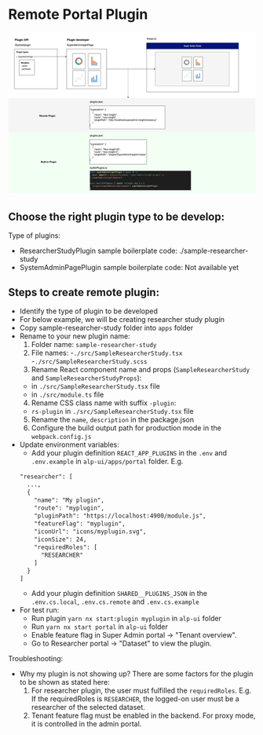 # Remote Portal Plugin

![Plugin Illustration](./portal-plugin.png)

## Choose the right plugin type to be develop:

Type of plugins:

- ResearcherStudyPlugin
  sample boilerplate code: ./sample-researcher-study
- SystemAdminPagePlugin
  sample boilerplate code: Not available yet

## Steps to create remote plugin:

- Identify the type of plugin to be developed
- For below example, we will be creating researcher study plugin
- Copy sample-researcher-study folder into `apps` folder
- Rename to your new plugin name:
  1. Folder name: `sample-researcher-study`
  2. File names: -`./src/SampleResearcherStudy.tsx` -`./src/SampleResearcherStudy.scss`
  3. Rename React component name and props (`SampleResearcherStudy` and `SampleResearcherStudyProps`):
  - in `./src/SampleResearcherStudy.tsx` file
  - in `./src/module.ts` file
  4. Rename CSS class name with suffix `-plugin`:
  - `rs-plugin` in `./src/SampleResearcherStudy.tsx` file
  5. Rename the `name`, `description` in the package.json
  6. Configure the build output path for production mode in the `webpack.config.js`
- Update environment variables:
  - Add your plugin definition `REACT_APP_PLUGINS` in the `.env` and `.env.example` in `alp-ui/apps/portal` folder. E.g.
  ```
  "researcher": [
    ...,
    {
      "name": "My plugin",
      "route": "myplugin",
      "pluginPath": "https://localhost:4900/module.js",
      "featureFlag": "myplugin",
      "iconUrl": "icons/myplugin.svg",
      "iconSize": 24,
      "requiredRoles": [
        "RESEARCHER"
      ]
    }
  ]
  ```
  - Add your plugin definition `SHARED__PLUGINS_JSON` in the `.env.cs.local`, `.env.cs.remote` and `.env.cs.example`
- For test run:
  - Run plugin `yarn nx start:plugin myplugin` in `alp-ui` folder
  - Run `yarn nx start portal` in `alp-ui` folder
  - Enable feature flag in Super Admin portal -> "Tenant overview".
  - Go to Researcher portal -> "Dataset" to view the plugin.

Troubleshooting:

- Why my plugin is not showing up?
  There are some factors for the plugin to be shown as stated here:
  1.  For researcher plugin, the user must fulfilled the `requiredRoles`. E.g. If the requiredRoles is `RESEARCHER`, the logged-on user must be a researcher of the selected dataset.
  2.  Tenant feature flag must be enabled in the backend. For proxy mode, it is controlled in the admin portal.
